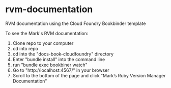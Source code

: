 # rvm-documentation
RVM documentation using the Cloud Foundry Bookbinder template

To see the Mark's RVM documentation:

1. Clone repo to your computer
2. cd into repo
3. cd into the "docs-book-cloudfoundry" directory
4. Enter "bundle install" into the command line
5. run "bundle exec bookbiner watch"
6. Go to "http://localhost:4567/" in your browser
7. Scroll to the bottom of the page and click "Mark’s Ruby Version Manager Documentation"
